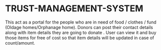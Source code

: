 # TRUST-MANAGEMENT-SYSTEM
This act as a portal for the people who are in need of food / clothes / fund (Oldage homes/Orphanage home). Donors can post their contact details along with item details they are going to donate . User can view it and buy those items for free of cost so that item details will be updated in case of count/amount.
